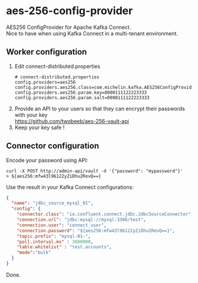 # aes-256-config-provider
AES256 ConfigProvider for Apache Kafka Connect.  
Nice to have when using Kafka Connect in a multi-tenant environment.

## Worker configuration

1. Edit connect-distributed.properties
    ````properties
    # connect-distributed.properties
    config.providers=aes256
    config.providers.aes256.class=com.michelin.kafka.AES256ConfigProvider
    config.providers.aes256.param.key=0000111122223333
    config.providers.aes256.param.salt=0000111122223333
    ````
2. Provide an API to your users so that they can encrypt their passwords with your key  
   https://github.com/twobeeb/aes-256-vault-api
3. Keep your key safe !

## Connector configuration

Encode your password using API:
````console
curl -X POST http://admin-api/vault -d '{"password": "mypassword"}'
> ${aes256:mfw43l96122yZiDhu2RevQ==}
````

Use the result in your Kafka Connect configurations:
````json
{
  "name": "jdbc_source_mysql_01",
  "config": {
    "connector.class": "io.confluent.connect.jdbc.JdbcSourceConnector",
    "connection.url": "jdbc:mysql://mysql:3306/test",
    "connection.user": "connect_user",
    "connection.password": "${aes256:mfw43l96122yZiDhu2RevQ==}",
    "topic.prefix": "mysql-01-",
    "poll.interval.ms" : 3600000,
    "table.whitelist" : "test.accounts",
    "mode":"bulk"
  }
}
````

Done.
